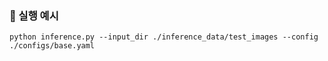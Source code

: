 ### 🧠 실행 예시
```
python inference.py --input_dir ./inference_data/test_images --config ./configs/base.yaml
```

